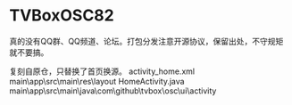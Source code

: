 # TVBoxOSC82
真的没有QQ群、QQ频道、论坛。打包分发注意开源协议，保留出处，不守规矩就不要搞。

复刻自原仓，只替换了首页换源。
activity_home.xml   main\app\src\main\res\layout
HomeActivity.java   main\app\src\main\java\com\github\tvbox\osc\ui\activity
